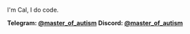 I'm Cal, I do code.

**Telegram: [@master_of_autism](https://t.me/master_of_autism)**
**Discord: [@master_of_autism](https://discord.com/users/1165302964093722697)**
